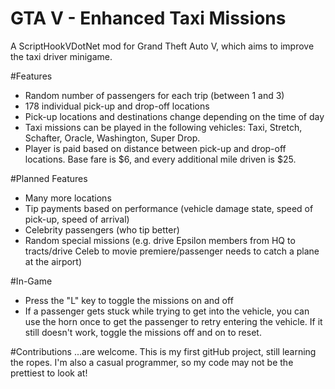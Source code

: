 # GTA V - Enhanced Taxi Missions
A ScriptHookVDotNet mod for Grand Theft Auto V, which aims to improve the taxi driver minigame.



#Features
- Random number of passengers for each trip (between 1 and 3)
- 178 individual pick-up and drop-off locations
- Pick-up locations and destinations change depending on the time of day
- Taxi missions can be played in the following vehicles: Taxi, Stretch, Schafter, Oracle, Washington, Super Drop.
- Player is paid based on distance between pick-up and drop-off locations. Base fare is $6, and every additional mile driven is $25.

#Planned Features
- Many more locations
- Tip payments based on performance (vehicle damage state, speed of pick-up, speed of arrival)
- Celebrity passengers (who tip better)
- Random special missions (e.g. drive Epsilon members from HQ to tracts/drive Celeb to movie premiere/passenger needs to catch a plane at the airport)

#In-Game
- Press the "L" key to toggle the missions on and off
- If a passenger gets stuck while trying to get into the vehicle, you can use the horn once to get the passenger to retry entering the vehicle. If it still doesn't work, toggle the missions off and on to reset.

#Contributions
...are welcome. This is my first gitHub project, still learning the ropes. I'm also a casual programmer, so my code may not be the prettiest to look at!
